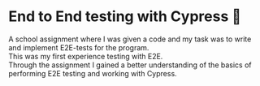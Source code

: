 # End to End testing with Cypress 🧪 

A school assignment where I was given a code and my task was to write and implement E2E-tests for the program.  
This was my first experience testing with E2E.   
Through the assignment I gained a better understanding of the basics of performing E2E testing and working with Cypress.
